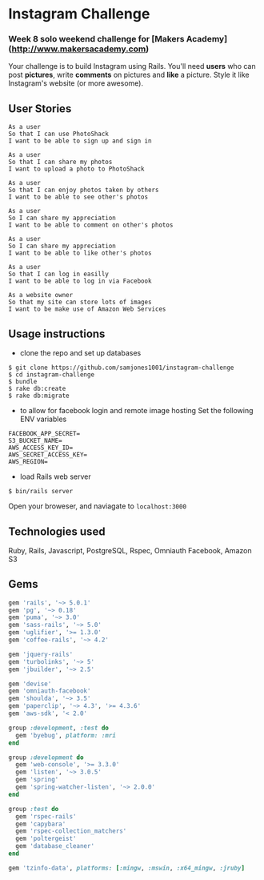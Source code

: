 # Instagram Challenge
### Week 8 solo weekend challenge for [Makers Academy] (http://www.makersacademy.com)

Your challenge is to build Instagram using Rails. You'll need **users** who can post **pictures**, write **comments** on pictures and **like** a picture. Style it like Instagram's website (or more awesome).

## User Stories
```
As a user
So that I can use PhotoShack
I want to be able to sign up and sign in

As a user
So that I can share my photos
I want to upload a photo to PhotoShack

As a user
So that I can enjoy photos taken by others
I want to be able to see other's photos

As a user
So I can share my appreciation
I want to be able to comment on other's photos

As a user
So I can share my appreciation
I want to be able to like other's photos

As a user
So that I can log in easilly
I want to be able to log in via Facebook

As a website owner
So that my site can store lots of images
I want to be make use of Amazon Web Services
```
## Usage instructions
* clone the repo and set up databases
```shell
$ git clone https://github.com/samjones1001/instagram-challenge
$ cd instagram-challenge
$ bundle
$ rake db:create
$ rake db:migrate
```

* to allow for facebook login and remote image hosting
Set the following ENV variables
```
FACEBOOK_APP_SECRET=
S3_BUCKET_NAME=
AWS_ACCESS_KEY_ID=
AWS_SECRET_ACCESS_KEY=
AWS_REGION=
```

* load Rails web server
```shell
$ bin/rails server
```
Open your broweser, and naviagate to `localhost:3000`

## Technologies used
Ruby, Rails, Javascript, PostgreSQL, Rspec, Omniauth Facebook, Amazon S3

## Gems
```ruby
gem 'rails', '~> 5.0.1'
gem 'pg', '~> 0.18'
gem 'puma', '~> 3.0'
gem 'sass-rails', '~> 5.0'
gem 'uglifier', '>= 1.3.0'
gem 'coffee-rails', '~> 4.2'

gem 'jquery-rails'
gem 'turbolinks', '~> 5'
gem 'jbuilder', '~> 2.5'

gem 'devise'
gem 'omniauth-facebook'
gem 'shoulda', '~> 3.5'
gem 'paperclip', '~> 4.3', '>= 4.3.6'
gem 'aws-sdk', '< 2.0'

group :development, :test do
  gem 'byebug', platform: :mri
end

group :development do
  gem 'web-console', '>= 3.3.0'
  gem 'listen', '~> 3.0.5'
  gem 'spring'
  gem 'spring-watcher-listen', '~> 2.0.0'
end

group :test do
  gem 'rspec-rails'
  gem 'capybara'
  gem 'rspec-collection_matchers'
  gem 'poltergeist'
  gem 'database_cleaner'
end

gem 'tzinfo-data', platforms: [:mingw, :mswin, :x64_mingw, :jruby]
```



